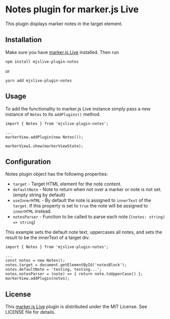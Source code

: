 # Notes plugin for marker.js Live

This plugin displays marker notes in the target element.

## Installation

Make sure you have [marker.js Live] installed. Then run

```
npm install mjslive-plugin-notes
```

or 

```
yarn add mjslive-plugin-notes
```

## Usage

To add the functionality to marker.js Live instance simply pass a new instance of `Notes` to its `addPlugins()` method.

```
import { Notes } from 'mjslive-plugin-notes';

...
markerView.addPlugin(new Notes());

markerView1.show(markerViewState);

```

## Configuration

Notes plugin object has the following properties:

- `target` - Target HTML element for the note content.
- `defaultNote` - Note to return when not over a marker or note is not set. (empty string by default)
- `useInnerHTML` - By default the note is assigned to `innerText` of the `target`. If this property is set to `true` the note will be assigned to `innerHTML` instead.
- `notesParser` - Function to be called to parse each note (`(notes: string) => string`)


This example sets the default note text, uppercases all notes, and sets the result to be
the innerText of a target div.

```
import { Notes } from 'mjslive-plugin-notes';

...
const notes = new Notes();
notes.target = document.getElementById('notesBlock');
notes.defaultNote = 'testing, testing...';
notes.notesParser = (note) => { return note.toUpperCase() };
markerView.addPlugin(notes);

```

## License

This [marker.js Live] plugin is distributed under the MIT License. See LICENSE file for details.

[marker.js Live]: https://markerjs.com/products/markerjs-live